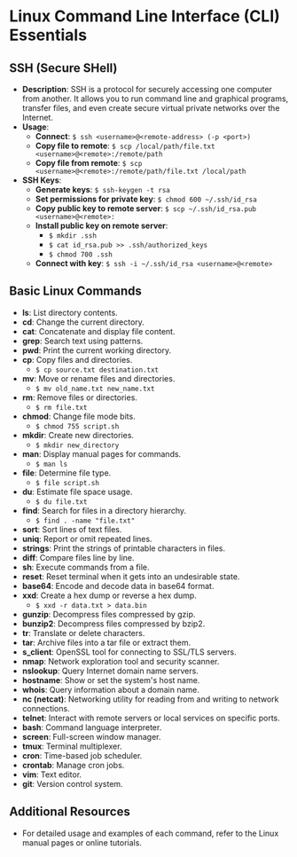 
# Linux Command Line Interface (CLI) Essentials

## SSH (Secure SHell)
- **Description**: SSH is a protocol for securely accessing one computer from another. It allows you to run command line and graphical programs, transfer files, and even create secure virtual private networks over the Internet.
- **Usage**:
  - **Connect**: `$ ssh <username>@<remote-address> (-p <port>)`
  - **Copy file to remote**: `$ scp /local/path/file.txt <username>@<remote>:/remote/path`
  - **Copy file from remote**: `$ scp <username>@<remote>:/remote/path/file.txt /local/path`
- **SSH Keys**:
  - **Generate keys**: `$ ssh-keygen -t rsa`
  - **Set permissions for private key**: `$ chmod 600 ~/.ssh/id_rsa`
  - **Copy public key to remote server**: `$ scp ~/.ssh/id_rsa.pub <username>@<remote>:`
  - **Install public key on remote server**:
    - `$ mkdir .ssh`
    - `$ cat id_rsa.pub >> .ssh/authorized_keys`
    - `$ chmod 700 .ssh`
  - **Connect with key**: `$ ssh -i ~/.ssh/id_rsa <username>@<remote>`

## Basic Linux Commands
- **ls**: List directory contents.
- **cd**: Change the current directory.
- **cat**: Concatenate and display file content.
- **grep**: Search text using patterns.
- **pwd**: Print the current working directory.
- **cp**: Copy files and directories.
  - `$ cp source.txt destination.txt`
- **mv**: Move or rename files and directories.
  - `$ mv old_name.txt new_name.txt`
- **rm**: Remove files or directories.
  - `$ rm file.txt`
- **chmod**: Change file mode bits.
  - `$ chmod 755 script.sh`
- **mkdir**: Create new directories.
  - `$ mkdir new_directory`
- **man**: Display manual pages for commands.
  - `$ man ls`
- **file**: Determine file type.
  - `$ file script.sh`
- **du**: Estimate file space usage.
  - `$ du file.txt`
- **find**: Search for files in a directory hierarchy.
  - `$ find . -name "file.txt"`
- **sort**: Sort lines of text files.
- **uniq**: Report or omit repeated lines.
- **strings**: Print the strings of printable characters in files.
- **diff**: Compare files line by line.
- **sh**: Execute commands from a file.
- **reset**: Reset terminal when it gets into an undesirable state.
- **base64**: Encode and decode data in base64 format.
- **xxd**: Create a hex dump or reverse a hex dump.
  - `$ xxd -r data.txt > data.bin`
- **gunzip**: Decompress files compressed by gzip.
- **bunzip2**: Decompress files compressed by bzip2.
- **tr**: Translate or delete characters.
- **tar**: Archive files into a tar file or extract them.
- **s_client**: OpenSSL tool for connecting to SSL/TLS servers.
- **nmap**: Network exploration tool and security scanner.
- **nslookup**: Query Internet domain name servers.
- **hostname**: Show or set the system's host name.
- **whois**: Query information about a domain name.
- **nc (netcat)**: Networking utility for reading from and writing to network connections.
- **telnet**: Interact with remote servers or local services on specific ports.
- **bash**: Command language interpreter.
- **screen**: Full-screen window manager.
- **tmux**: Terminal multiplexer.
- **cron**: Time-based job scheduler.
- **crontab**: Manage cron jobs.
- **vim**: Text editor.
- **git**: Version control system.

## Additional Resources
- For detailed usage and examples of each command, refer to the Linux manual pages or online tutorials.
